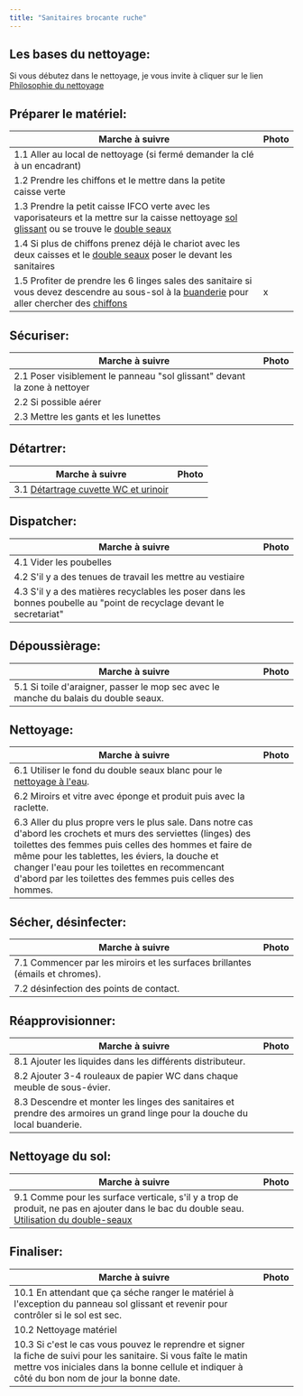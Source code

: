 ```yaml
---
title: "Sanitaires brocante ruche"
---
```


## Les bases du nettoyage:
Si vous débutez dans le nettoyage, je vous invite à cliquer sur le lien [Philosophie du nettoyage](notes/nettoyage/philosophieNettoyage.md)
## Préparer le matériel:
| Marche à suivre | Photo |
|---|---|
|1.1 Aller au local de nettoyage (si fermé demander la clé à un encadrant)||
|1.2 Prendre les chiffons et le mettre dans la petite caisse verte||
|1.3 Prendre la petit caisse IFCO verte avec les vaporisateurs et la mettre sur la caisse nettoyage [sol glissant](notes/formation/A_solGlissant.md) ou se trouve le [double seaux](notes/formation/P_DoubleSeaux.md)||
|1.4 Si plus de chiffons prenez déjà le chariot avec les deux caisses et le [double seaux](notes/formation/P_DoubleSeaux.md) poser le devant les sanitaires||
|1.5 Profiter de prendre les 6 linges sales des sanitaire si vous devez descendre au sous-sol à la [buanderie](notes/zones/buanderieRuche.md)  pour aller chercher des [chiffons](notes/nettoyage/outils/typeChiffonsNettoyage.md)|x|
## Sécuriser:
| Marche à suivre | Photo |
|---|---|
|2.1 Poser visiblement le panneau "sol glissant" devant la zone à nettoyer||
|2.2 Si possible aérer||
|2.3 Mettre les gants et les lunettes||
## Détartrer:
| Marche à suivre | Photo |
|---|---|
|3.1 [Détartrage cuvette WC et urinoir](notes/nettoyage/P_DetartrageWC.md)||
## Dispatcher:
| Marche à suivre | Photo |
|---|---|
|4.1 Vider les poubelles||
|4.2 S'il y a des tenues de travail les mettre au vestiaire||
|4.3 S'il y a des matières recyclables les poser dans les bonnes poubelle au "point de recyclage devant le secretariat"||
## Dépoussièrage:
| Marche à suivre | Photo |
|---|---|
|5.1 Si toile d'araigner, passer le mop sec avec le manche du balais du double seaux.||
## Nettoyage:
| Marche à suivre | Photo |
|---|---|
|6.1 Utiliser le fond du double seaux blanc pour le [nettoyage à l'eau](notes/formation/P_NettoyageSurfaceAvecFondDoubleSeaux.md).||
|6.2 Miroirs et vitre avec éponge et produit puis avec la raclette.||
|6.3 Aller du plus propre vers le plus sale. Dans notre cas d'abord les crochets et murs des serviettes (linges) des toilettes des femmes puis celles des hommes et faire de même pour les tablettes, les éviers, la douche et changer l'eau pour les toilettes en recommencant d'abord par les toilettes des femmes puis celles des hommes.||
## Sécher, désinfecter:
| Marche à suivre | Photo |
|---|---|
|7.1 Commencer par les miroirs et les surfaces brillantes (émails et chromes).||
|7.2 désinfection des points de contact.||
## Réapprovisionner:
| Marche à suivre | Photo |
|---|---|
|8.1 Ajouter les liquides dans les différents distributeur.||
|8.2 Ajouter 3-4 rouleaux de papier WC dans chaque meuble de sous-évier.||
|8.3 Descendre et monter les linges des sanitaires et prendre des armoires un grand linge pour la douche du local buanderie.||
## Nettoyage du sol:
| Marche à suivre | Photo |
|---|---|
|9.1 Comme pour les surface verticale, s'il y a trop de produit, ne pas en ajouter dans le bac du double seau. [Utilisation du double-seaux](notes/formation/P_DoubleSeaux.md)||
## Finaliser:
| Marche à suivre | Photo |
|---|---|
|10.1 En attendant que ça séche ranger le matériel à l'exception du panneau sol glissant et revenir pour contrôler si le sol est sec. ||
|10.2 Nettoyage matériel||
|10.3 Si c'est le cas vous pouvez le reprendre et signer la fiche de suivi pour les sanitaire. Si vous faîte le matin mettre vos iniciales dans la bonne cellule et indiquer à côté du bon nom de jour la bonne date.||
